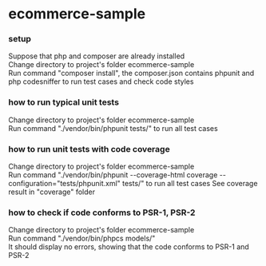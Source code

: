 # ecommerce-sample

### setup
Suppose that php and composer are already installed  
Change directory to project's folder ecommerce-sample  
Run command "composer install", the composer.json contains phpunit and php codesniffer to run test cases and check code styles  

### how to run typical unit tests
Change directory to project's folder ecommerce-sample  
Run command "./vendor/bin/phpunit tests/" to run all test cases

### how to run unit tests with code coverage
Change directory to project's folder ecommerce-sample  
Run command "./vendor/bin/phpunit --coverage-html coverage  --configuration="tests/phpunit.xml" tests/" to run all test cases
See coverage result in "coverage" folder

### how to check if code conforms to PSR-1, PSR-2
Change directory to project's folder ecommerce-sample  
Run command "./vendor/bin/phpcs models/"  
It should display no errors, showing that the code conforms to PSR-1 and PSR-2



